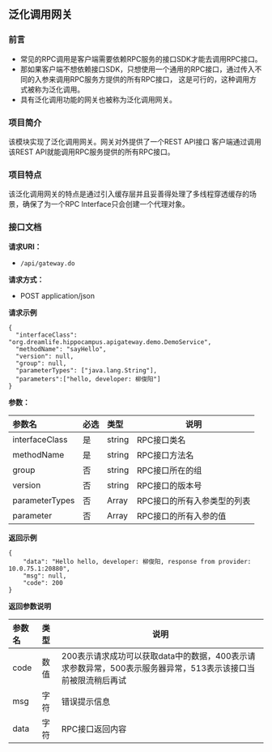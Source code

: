 ## 泛化调用网关

### 前言
- 常见的RPC调用是客户端需要依赖RPC服务的接口SDK才能去调用RPC接口。
- 那如果客户端不想依赖接口SDK，只想使用一个通用的RPC接口，通过传入不同的入参来调用RPC服务方提供的所有RPC接口，
这是可行的，这种调用方式被称为泛化调用。
- 具有泛化调用功能的网关也被称为泛化调用网关。

### 项目简介
该模块实现了泛化调用网关。网关对外提供了一个REST API接口
客户端通过调用该REST API就能调用RPC服务提供的所有RPC接口。

### 项目特点
该泛化调用网关的特点是通过引入缓存层并且妥善得处理了多线程穿透缓存的场景，确保了为一个RPC Interface只会创建一个代理对象。

### 接口文档    

**请求URI：** 
- ` /api/gateway.do `
  
**请求方式：**
- POST  application/json

**请求示例**
``` 
{
  "interfaceClass": "org.dreamlife.hippocampus.apigateway.demo.DemoService",
  "methodName": "sayHello",
  "version": null,
  "group": null,
  "parameterTypes": ["java.lang.String"],
  "parameters":["hello, developer: 柳俊阳"]
}
```

**参数：** 

|参数名|必选|类型|说明|
|:----    |:---|:----- |-----   |
|interfaceClass |是  |string |RPC接口类名   |
|methodName |是  |string |RPC接口方法名   |
|group |否  |string |RPC接口所在的组   |
|version |否  |string |RPC接口的版本号   |
|parameterTypes |否  |Array |RPC接口的所有入参类型的列表   |
|parameter |否  |Array |RPC接口的所有入参的值   |

 **返回示例**

``` 
{
    "data": "Hello hello, developer: 柳俊阳, response from provider: 10.0.75.1:20880",
    "msg": null,
    "code": 200
}
```

 **返回参数说明** 

|参数名|类型|说明|
|:-----  |:-----|-----                           |
|code |数值   |200表示请求成功可以获取data中的数据，400表示请求参数异常，500表示服务器异常，513表示该接口当前被限流稍后再试|
|msg |字符   |错误提示信息|
|data |字符   |RPC接口返回内容|





